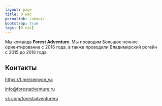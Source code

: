 ```yaml
---
layout: page
title: О нас
permalink: /about/
bootstrap: true
tags: [О нас]
---
```


Мы команда **Forest Adventure**.
Мы проводим Большое ночное ориентирование с 2016 года,
а также проводили Владимирский рогейн с 2015 до 2018 года.

Контакты
--------

<i class="fa fa-lg fa-telegram" aria-hidden="true"></i> <https://t.me/semyon_ya>

<i class="fa fa-lg fa-envelope" aria-hidden="true"></i> [info@forestadventure.ru](mailto:info@forestadventure.ru)
 
<i class="fa fa-lg fa-vk" aria-hidden="true"></i> [vk.com/forestadventureru](https://vk.com/forestadventureru)

